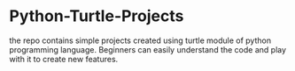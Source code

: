 # Python-Turtle-Projects

the repo contains simple projects created using turtle module of python programming language.
Beginners can easily understand the code and play with it to create new features.
